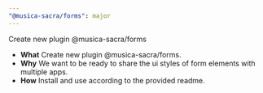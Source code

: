 ```yaml
---
"@musica-sacra/forms": major
---
```


Create new plugin @musica-sacra/forms

- **What** Create new plugin @musica-sacra/forms.
- **Why** We want to be ready to share the ui styles of form elements with multiple apps.
- **How** Install and use according to the provided readme.
